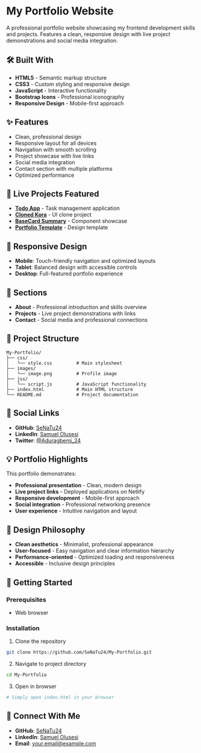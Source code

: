 # My Portfolio Website

A professional portfolio website showcasing my frontend development skills and projects. Features a clean, responsive design with live project demonstrations and social media integration.

## 🛠️ Built With
- **HTML5** - Semantic markup structure
- **CSS3** - Custom styling and responsive design
- **JavaScript** - Interactive functionality
- **Bootstrap Icons** - Professional iconography
- **Responsive Design** - Mobile-first approach

## ✨ Features
- Clean, professional design
- Responsive layout for all devices
- Navigation with smooth scrolling
- Project showcase with live links
- Social media integration
- Contact section with multiple platforms
- Optimized performance

## 🚀 Live Projects Featured
- **[Todo App](https://todo-list-221.netlify.app/)** - Task management application
- **[Cloned Kora](https://clone-kora.netlify.app/)** - UI clone project
- **[BaseCard Summary](https://tiny-haupia-b5560e.netlify.app/)** - Component showcase
- **[Portfolio Template](https://serene-panda-b84183.netlify.app/)** - Design template

## 📱 Responsive Design
- **Mobile**: Touch-friendly navigation and optimized layouts
- **Tablet**: Balanced design with accessible controls
- **Desktop**: Full-featured portfolio experience

## 🎯 Sections
- **About** - Professional introduction and skills overview
- **Projects** - Live project demonstrations with links
- **Contact** - Social media and professional connections

## 📂 Project Structure
```
My-Portfolio/
├── css/
│   └── style.css         # Main stylesheet
├── images/
│   └── image.png         # Profile image
├── jss/
│   └── script.js         # JavaScript functionality
├── index.html            # Main HTML structure
└── README.md             # Project documentation
```

## 🔗 Social Links
- **GitHub**: [SeNaTu24](https://github.com/SeNaTu24?tab=repositories)
- **LinkedIn**: [Samuel Olusesi](https://www.linkedin.com/in/samuel-olusesi-9716a0229/)
- **Twitter**: [@Aduragbemi_24](https://x.com/Aduragbemi_24)

## 💡 Portfolio Highlights
This portfolio demonstrates:
- **Professional presentation** - Clean, modern design
- **Live project links** - Deployed applications on Netlify
- **Responsive development** - Mobile-first approach
- **Social integration** - Professional networking presence
- **User experience** - Intuitive navigation and layout

## 🎨 Design Philosophy
- **Clean aesthetics** - Minimalist, professional appearance
- **User-focused** - Easy navigation and clear information hierarchy
- **Performance-oriented** - Optimized loading and responsiveness
- **Accessible** - Inclusive design principles

## 🚀 Getting Started

### Prerequisites
- Web browser

### Installation
1. Clone the repository
```bash
git clone https://github.com/SeNaTu24/My-Portfolio.git
```

2. Navigate to project directory
```bash
cd My-Portfolio
```

3. Open in browser
```bash
# Simply open index.html in your browser
```

## 🤝 Connect With Me
- **GitHub**: [SeNaTu24](https://github.com/SeNaTu24)
- **LinkedIn**: [Samuel Olusesi](https://www.linkedin.com/in/samuel-olusesi-9716a0229/)
- **Email**: your.email@example.com